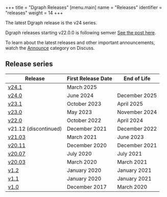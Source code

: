 +++
title = "Dgraph Releases"
[menu.main]
  name = "Releases"
  identifier = "releases"
  weight = 14
+++

The latest Dgraph release is the v24 series.

Dgraph releases starting v22.0.0 is following semver
[See the post here](https://discuss.dgraph.io/t/dgraph-v22-0-0-rc1-20221003-release-candidate/).

To learn about the latest releases and other important announcements, watch the
[Announce][] category on Discuss.

[Announce]: https://discuss.dgraph.io/c/announce

## Release series

 Release               | First Release Date | End of Life
-----------------------|--------------------|--------------
 [v24.1][]             | March 2025         | 
 [v24.0][]             | June 2024          | December 2025
 [v23.1][]             | October 2023       | April 2025
 [v23.0][]             | May 2023           | November 2024
 [v22.0][]             | October 2022       | April 2024
 v21.12 (discontinued) | December 2021      | December 2022
 [v21.03][]            | March 2021         | June 2023
 [v20.11][]            | December 2020      | December 2021
 [v20.07][]            | July 2020          | July 2021
 [v20.03][]            | March 2020         | March 2021
 [v1.2][]              | January 2020       | January 2021
 [v1.1][]              | January 2020       | January 2021
 [v1.0][]              | December 2017      | March 2020

[v24.1]: https://hypermode.com/blog/dgraph-v241-knowledge-graphs-faster
[v24.0]: https://discuss.dgraph.io/t/dgraph-release-v24-0-0-is-now-available/19346
[v23.1]: https://discuss.dgraph.io/t/dgraph-23-1-0-is-generally-available-on-dgraph-cloud-dockerhub-and-github/18980
[v23.0]: https://discuss.dgraph.io/t/dgraph-release-v23-0-0-is-now-generally-available/18634
[v22.0]: https://discuss.dgraph.io/t/dgraph-release-v22-0-2-is-now-generally-available/18117
[v21.03]: https://discuss.dgraph.io/t/release-notes-v21-03-0-resilient-rocket/13587
[v20.11]: https://discuss.dgraph.io/t/release-notes-v20-11-0-tenacious-tchalla/11942
[v20.07]: https://discuss.dgraph.io/t/dgraph-v20-07-3-release/12107
[v20.03]: https://discuss.dgraph.io/t/dgraph-v20-03-7-release/12077
[v1.2]: https://discuss.dgraph.io/t/dgraph-v1-2-8-release/11183
[v1.1]: https://discuss.dgraph.io/t/dgraph-v1-1-1-release/5664
[v1.0]: https://discuss.dgraph.io/t/dgraph-v1-0-18-release/5663

